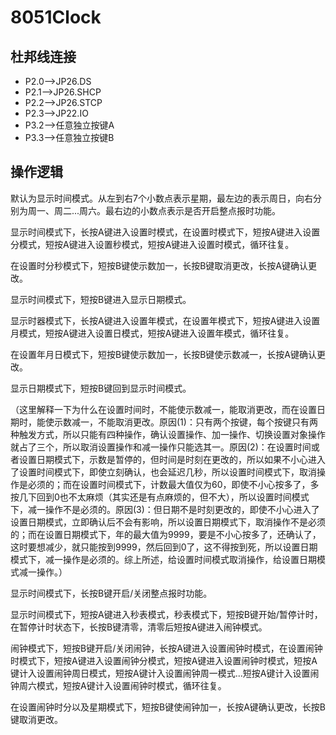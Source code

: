 # 8051Clock  
## 杜邦线连接  
- P2.0-->JP26.DS
- P2.1-->JP26.SHCP
- P2.2-->JP26.STCP
- P2.3-->JP22.IO
- P3.2-->任意独立按键A
- P3.3-->任意独立按键B

## 操作逻辑
默认为显示时间模式。从左到右7个小数点表示星期，最左边的表示周日，向右分别为周一、周二...周六。最右边的小数点表示是否开启整点报时功能。

显示时间模式下，长按A键进入设置时模式，在设置时模式下，短按A键进入设置分模式，短按A键进入设置秒模式，短按A键进入设置时模式，循环往复。

在设置时分秒模式下，短按B键使示数加一，长按B键取消更改，长按A键确认更改。

显示时间模式下，短按B键进入显示日期模式。

显示时器模式下，长按A键进入设置年模式，在设置年模式下，短按A键进入设置月模式，短按A键进入设置日模式，短按A键进入设置年模式，循环往复。

在设置年月日模式下，短按B键使示数加一，长按B键使示数减一，长按A键确认更改。

显示日期模式下，短按B键回到显示时间模式。

（这里解释一下为什么在设置时间时，不能使示数减一，能取消更改，而在设置日期时，能使示数减一，不能取消更改。原因(1)：只有两个按键，每个按键只有两种触发方式，所以只能有四种操作，确认设置操作、加一操作、切换设置对象操作就占了三个，所以取消设置操作和减一操作只能选其一。原因(2)：在设置时间或者设置日期模式下，示数是暂停的，但时间是时刻在更改的，所以如果不小心进入了设置时间模式下，即使立刻确认，也会延迟几秒，所以设置时间模式下，取消操作是必须的；而在设置时间模式下，计数最大值仅为60，即使不小心按多了，多按几下回到0也不太麻烦（其实还是有点麻烦的，但不大），所以设置时间模式下，减一操作不是必须的。原因(3)：但日期不是时刻更改的，即使不小心进入了设置日期模式，立即确认后不会有影响，所以设置日期模式下，取消操作不是必须的；而在设置日期模式下，年的最大值为9999，要是不小心按多了，还确认了，这时要想减少，就只能按到9999，然后回到0了，这不得按到死，所以设置日期模式下，减一操作是必须的。综上所述，给设置时间模式取消操作，给设置日期模式减一操作。）

显示时间模式下，长按B键开启/关闭整点报时功能。

显示时间模式下，短按A键进入秒表模式，秒表模式下，短按B键开始/暂停计时，在暂停计时状态下，长按B键清零，清零后短按A键进入闹钟模式。

闹钟模式下，短按B键开启/关闭闹钟，长按A键进入设置闹钟时模式，在设置闹钟时模式下，短按A键进入设置闹钟分模式，短按A键进入设置闹钟时模式，短按A键计入设置闹钟周日模式，短按A键计入设置闹钟周一模式...短按A键计入设置闹钟周六模式，短按A键计入设置闹钟时模式，循环往复。

在设置闹钟时分以及星期模式下，短按B键使闹钟加一，长按A键确认更改，长按B键取消更改。
